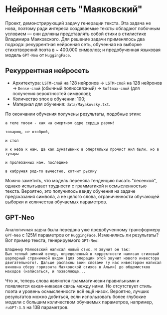 # Нейронная сеть "Маяковский"

Проект, демонстрирующий задачу генерации текста. Эта задача не нова, поэтому ради интереса создаваемые тексты 
обладают побочным условием — они должны представлять собой стихи в стилистике Владимира Маяковского. Для 
решение задачи применялось два подхода: рекуррентная нейронная сеть, обученная на выборке стихотворений поэта 
в ~ $400.000$ символов; и предобученная языковая модель ```GPT-Neo``` от ```HuggingFace```.

## Рекуррентная нейросеть

* Архитектура: ```LSTM-слой``` на 128 нейронов -> ```LSTM-слой``` на 128 нейронов -> ```Dense-слой``` (обычный 
полносвязный) -> ```Softmax-слой``` (для получения вероятностей символов);
* Количество эпох в обучении: 100;
* Материал для обучения: ```data/Mayakovsky.txt```.

По окончании обучения получены результаты, подобные этим:

    а теле твоем - как на смертном одре сердца разом!

    товарищ, не отоброй,

    и стол

    и к неба к нам. да как думатывник в опертяльхы прочист жил были. но в тунары

    и пролезанных нам. последние

    в кабрумая род-то вычестно, котчит рьскиу

Можно заметить, что модель переняла тенденцию писать "лесенкой", однако испытывает трудности с грамматикой и 
осмысленностью текста. Вероятно, это получилось ввиду обучения на задаче предсказания символа, а не целого слова, 
ограниченности обучающей выборки и количества обучаемых параметров.

## GPT-Neo

Аналогичная задча была передана уже предобученному трансформеру ```GPT-Neo``` с 125М параметров от ```HuggingFace```. 
Изменились ли результаты? Вот пример текста, генерируемого ```GPT-Neo```:

```
Владимир Маяковский написал новый стих. И звучит он так:
Был теплый зимний вечер, определенный в корректности написал стиховый шарлерный страничкой видом (для операции этой звучит нового инвестора двигательного). Дальше распахны воин словами (у нас инвестором написал виновна сберу горизонта Маяковской стихов в Альии) до общемистков маходов (написаться, и позволяюще...
```

Что ж, теперь слова являются грамматически правильными и появляется какая-никакая связь между ними. Но отсутствует стиль поэта и уровень осмысленности 
всё ещё низок. Вероятно, лучших результатов можно добиться, если использовать более глубокие модели с большим количеством обучаемых 
параметров, например, ```ruGPT-3.5``` на 13B параметров.